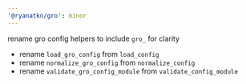 ```yaml
---
'@ryanatkn/gro': minor
---
```


rename gro config helpers to include `gro_` for clarity

- rename `load_gro_config` from `load_config`
- rename `normalize_gro_config` from `normalize_config`
- rename `validate_gro_config_module` from `validate_config_module`
